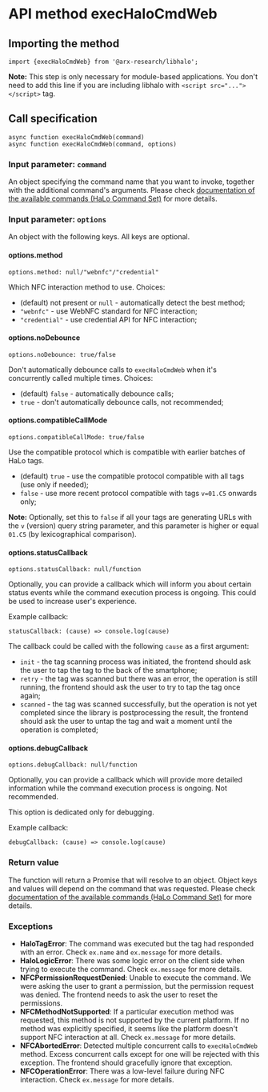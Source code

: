 # API method execHaloCmdWeb

## Importing the method
```
import {execHaloCmdWeb} from '@arx-research/libhalo';
```

**Note:** This step is only necessary for module-based applications. You don't need to add this line if you
are including libhalo with `<script src="..."></script>` tag.

## Call specification
```
async function execHaloCmdWeb(command)
async function execHaloCmdWeb(command, options)
```

### Input parameter: `command`

An object specifying the command name that you want to invoke, together with the additional command's arguments.
Please check [documentation of the available commands (HaLo Command Set)](/docs/halo-command-set.md) for more details.

### Input parameter: `options`

An object with the following keys. All keys are optional.

#### options.method
```
options.method: null/"webnfc"/"credential"
```

Which NFC interaction method to use. Choices:

* (default) not present or `null` - automatically detect the best method;
* `"webnfc"` - use WebNFC standard for NFC interaction;
* `"credential"` - use credential API for NFC interaction;

#### options.noDebounce
```
options.noDebounce: true/false
```

Don't automatically debounce calls to `execHaloCmdWeb` when it's concurrently called multiple times. Choices:

* (default) `false` - automatically debounce calls;
* `true` - don't automatically debounce calls, not recommended;

#### options.compatibleCallMode
```
options.compatibleCallMode: true/false
```

Use the compatible protocol which is compatible with earlier batches of HaLo tags.

* (default) `true` - use the compatible protocol compatible with all tags (use only if needed);
* `false` - use more recent protocol compatible with tags `v=01.C5` onwards only;

**Note:** Optionally, set this to `false` if all your tags are generating URLs with the `v` (version)
query string parameter, and this parameter is higher or equal `01.C5` (by lexicographical comparison).

#### options.statusCallback
```
options.statusCallback: null/function
```

Optionally, you can provide a callback which will inform you about certain status events while
the command execution process is ongoing. This could be used to increase user's experience.

Example callback:
```
statusCallback: (cause) => console.log(cause)
```

The callback could be called with the following `cause` as a first argument:

* `init` - the tag scanning process was initiated, the frontend should ask the user to tap the tag
  to the back of the smartphone;
* `retry` - the tag was scanned but there was an error, the operation is still running,
  the frontend should ask the user to try to tap the tag once again;
* `scanned` - the tag was scanned successfully, but the operation is not yet completed since
  the library is postprocessing the result, the frontend should ask the user to untap the tag
  and wait a moment until the operation is completed;

#### options.debugCallback
```
options.debugCallback: null/function
```

Optionally, you can provide a callback which will provide more detailed information
while the command execution process is ongoing. Not recommended.

This option is dedicated only for debugging.

Example callback:
```
debugCallback: (cause) => console.log(cause)
```

### Return value

The function will return a Promise that will resolve to an object.
Object keys and values will depend on the command that was requested.
Please check [documentation of the available commands (HaLo Command Set)](/docs/halo-command-set.md) for more details.

### Exceptions

* **HaloTagError**: The command was executed but the tag had responded with an error. Check `ex.name` and `ex.message` for more details.
* **HaloLogicError**: There was some logic error on the client side when trying to execute the command. Check `ex.message` for more details.
* **NFCPermissionRequestDenied**: Unable to execute the command. We were asking the user to grant a permission,
  but the permission request was denied. The frontend needs to ask the user to reset the permissions.
* **NFCMethodNotSupported**: If a particular execution method was requested, this method is not supported by the current platform.
  If no method was explicitly specified, it seems like the platform doesn't support NFC interaction at all.
  Check `ex.message` for more details.
* **NFCAbortedError**: Detected multiple concurrent calls to `execHaloCmdWeb` method. Excess concurrent calls except for one
  will be rejected with this exception. The frontend should gracefully ignore that exception.
* **NFCOperationError**: There was a low-level failure during NFC interaction. Check `ex.message` for more details.

